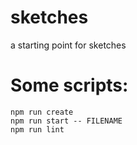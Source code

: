 # sketches

a starting point for sketches

# Some scripts:

```shell
npm run create
npm run start -- FILENAME
npm run lint
```
